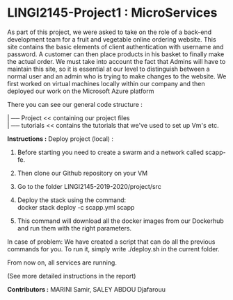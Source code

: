 
# LINGI2145-Project1 : MicroServices

As part of this project, we were asked to take on the role of a back-end development team for a fruit and vegetable online ordering website. This site contains the basic elements of client authentication with username and password. A customer can then place products in his basket to finally make the actual order. We must take into account the fact that Admins will have to maintain this site, so it is essential at our level to distinguish between a normal user and an admin who is trying to make changes to the website. We first worked on virtual machines locally within our company and then deployed our work on the Microsoft Azure platform

There you can see our general code structure :

| ── Project << containing our project files  
| ── tutorials << contains the tutorials that we've used to set up Vm's etc.

**Instructions :** 
Deploy project (local) :

1.  Before starting you need to create a swarm and a network called scapp-fe.
    
2.  Then clone our Github repository on your VM
    
3.  Go to the folder LINGI2145-2019-2020/project/src
    
4.  Deploy the stack using the command:  
    docker stack deploy -c scapp.yml scapp
    
5.  This command will download all the docker images from our Dockerhub and run them with the right parameters.

In case of problem: We have created a script that can do all the previous commands for you. To run it, simply write ./deploy.sh in the current folder.

From now on, all services are running.

(See more detailed instructions in the report)

**Contributors :** 
MARINI Samir,
SALEY ABDOU Djafarouu
